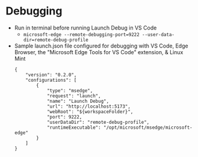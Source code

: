# Debugging
- Run in terminal before running Launch Debug in VS Code
    - `microsoft-edge --remote-debugging-port=9222 --user-data-dir=remote-debug-profile`
- Sample launch.json file configured for debugging with VS Code, Edge Browser, the "Microsoft Edge Tools for VS Code" extension, & Linux Mint
    ```
    {
        "version": "0.2.0",
        "configurations": [
            {
                "type": "msedge",
                "request": "launch",
                "name": "Launch Debug",
                "url": "http://localhost:5173",
                "webRoot": "${workspaceFolder}",
                "port": 9222,
                "userDataDir": "remote-debug-profile",
                "runtimeExecutable": "/opt/microsoft/msedge/microsoft-edge"
            }
        ]
    }
    ```
